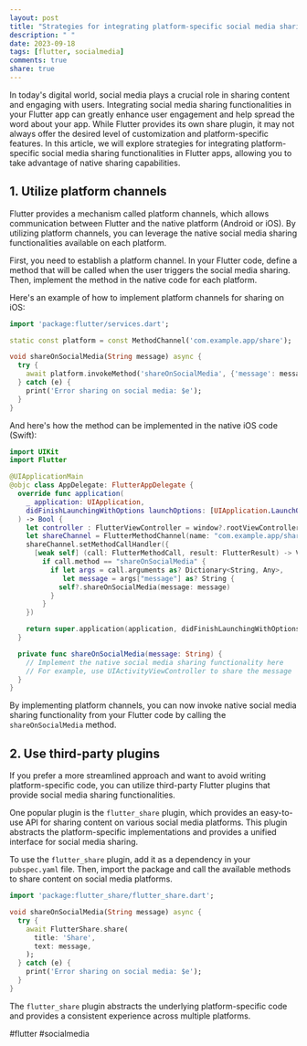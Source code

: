 ```yaml
---
layout: post
title: "Strategies for integrating platform-specific social media sharing functionalities in Flutter apps."
description: " "
date: 2023-09-18
tags: [flutter, socialmedia]
comments: true
share: true
---
```


In today's digital world, social media plays a crucial role in sharing content and engaging with users. Integrating social media sharing functionalities in your Flutter app can greatly enhance user engagement and help spread the word about your app. While Flutter provides its own share plugin, it may not always offer the desired level of customization and platform-specific features. In this article, we will explore strategies for integrating platform-specific social media sharing functionalities in Flutter apps, allowing you to take advantage of native sharing capabilities.

## 1. Utilize platform channels

Flutter provides a mechanism called platform channels, which allows communication between Flutter and the native platform (Android or iOS). By utilizing platform channels, you can leverage the native social media sharing functionalities available on each platform.

First, you need to establish a platform channel. In your Flutter code, define a method that will be called when the user triggers the social media sharing. Then, implement the method in the native code for each platform.

Here's an example of how to implement platform channels for sharing on iOS:

```dart
import 'package:flutter/services.dart';

static const platform = const MethodChannel('com.example.app/share');

void shareOnSocialMedia(String message) async {
  try {
    await platform.invokeMethod('shareOnSocialMedia', {'message': message});
  } catch (e) {
    print('Error sharing on social media: $e');
  }
}
```

And here's how the method can be implemented in the native iOS code (Swift):

```swift
import UIKit
import Flutter

@UIApplicationMain
@objc class AppDelegate: FlutterAppDelegate {
  override func application(
    _ application: UIApplication,
    didFinishLaunchingWithOptions launchOptions: [UIApplication.LaunchOptionsKey: Any]?
  ) -> Bool {
    let controller : FlutterViewController = window?.rootViewController as! FlutterViewController
    let shareChannel = FlutterMethodChannel(name: "com.example.app/share", binaryMessenger: controller.binaryMessenger)
    shareChannel.setMethodCallHandler({
      [weak self] (call: FlutterMethodCall, result: FlutterResult) -> Void in
        if call.method == "shareOnSocialMedia" {
          if let args = call.arguments as? Dictionary<String, Any>,
             let message = args["message"] as? String {
            self?.shareOnSocialMedia(message: message)
          }
        }
    })

    return super.application(application, didFinishLaunchingWithOptions: launchOptions)
  }

  private func shareOnSocialMedia(message: String) {
    // Implement the native social media sharing functionality here
    // For example, use UIActivityViewController to share the message
  }
}
```

By implementing platform channels, you can now invoke native social media sharing functionality from your Flutter code by calling the `shareOnSocialMedia` method.

## 2. Use third-party plugins

If you prefer a more streamlined approach and want to avoid writing platform-specific code, you can utilize third-party Flutter plugins that provide social media sharing functionalities.

One popular plugin is the `flutter_share` plugin, which provides an easy-to-use API for sharing content on various social media platforms. This plugin abstracts the platform-specific implementations and provides a unified interface for social media sharing.

To use the `flutter_share` plugin, add it as a dependency in your `pubspec.yaml` file. Then, import the package and call the available methods to share content on social media platforms.

```dart
import 'package:flutter_share/flutter_share.dart';

void shareOnSocialMedia(String message) async {
  try {
    await FlutterShare.share(
      title: 'Share',
      text: message,
    );
  } catch (e) {
    print('Error sharing on social media: $e');
  }
}
```

The `flutter_share` plugin abstracts the underlying platform-specific code and provides a consistent experience across multiple platforms.

#flutter #socialmedia